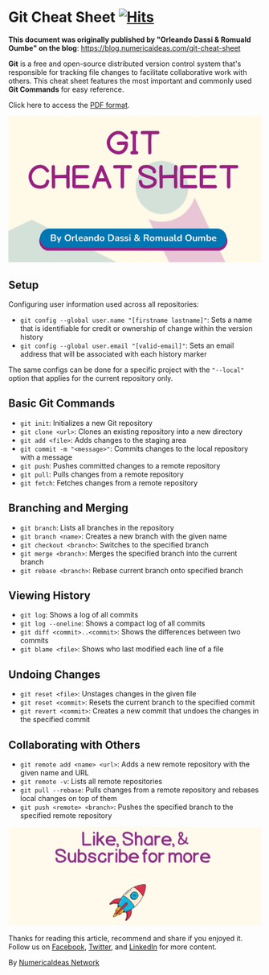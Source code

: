 # Git Cheat Sheet&nbsp;[![Hits](https://hits.seeyoufarm.com/api/count/incr/badge.svg?url=https%3A%2F%2Fgithub.com%2Fnumerica-ideas%2Fcommunity%2Ftree%2Fmaster%2Fcheatsheets%2Fgit&count_bg=%2379C83D&title_bg=%23555555&icon=&icon_color=%23E7E7E7&title=hits&edge_flat=false)](https://blog.numericaideas.com/git-cheat-sheet)

**This document was originally published by "Orleando Dassi & Romuald Oumbe" on the blog**: https://blog.numericaideas.com/git-cheat-sheet

**Git** is a free and open-source distributed version control system that's responsible for tracking file changes to facilitate collaborative work with others. This cheat sheet features the most important and commonly used **Git Commands** for easy reference.

Click here to access the [PDF format](./git-cheat-sheet.pdf).

![GitCheatSheetThumbnail](./thumbnail.png)

## Setup
Configuring user information used across all repositories:
- `git config --global user.name "[firstname lastname]"`: Sets a name that is identifiable for credit or ownership of change within the version history
- `git config --global user.email "[valid-email]"`: Sets an email address that will be associated with each history marker

The same configs can be done for a specific project with the `"--local"` option that applies for the current repository only.

## Basic Git Commands
- `git init`: Initializes a new Git repository
- `git clone <url>`: Clones an existing repository into a new directory
- `git add <file>`: Adds changes to the staging area
- `git commit -m "<message>"`: Commits changes to the local repository with a message
- `git push`: Pushes committed changes to a remote repository
- `git pull`: Pulls changes from a remote repository
- `git fetch`: Fetches changes from a remote repository

## Branching and Merging
- `git branch`: Lists all branches in the repository
- `git branch <name>`: Creates a new branch with the given name
- `git checkout <branch>`: Switches to the specified branch
- `git merge <branch>`: Merges the specified branch into the current branch
- `git rebase <branch>`: Rebase current branch onto specified branch

## Viewing History
- `git log`: Shows a log of all commits
- `git log --oneline`: Shows a compact log of all commits
- `git diff <commit>..<commit>`: Shows the differences between two commits
- `git blame <file>`: Shows who last modified each line of a file

## Undoing Changes
- `git reset <file>`: Unstages changes in the given file
- `git reset <commit>`: Resets the current branch to the specified commit
- `git revert <commit>`: Creates a new commit that undoes the changes in the specified commit

## Collaborating with Others
- `git remote add <name> <url>`: Adds a new remote repository with the given name and URL
- `git remote -v`: Lists all remote repositories
- `git pull --rebase`: Pulls changes from a remote repository and rebases local changes on top of them
- `git push <remote> <branch>`: Pushes the specified branch to the specified remote repository

![GitCheatSheetCTA](./cta.png)

Thanks for reading this article, recommend and share if you enjoyed it. Follow us on [Facebook](https://www.facebook.com/numericaideas), [Twitter](https://twitter.com/numericaideas), and [LinkedIn](https://www.linkedin.com/company/numericaideas) for more content.

By [NumericaIdeas Network](https://numericaideas.com)
